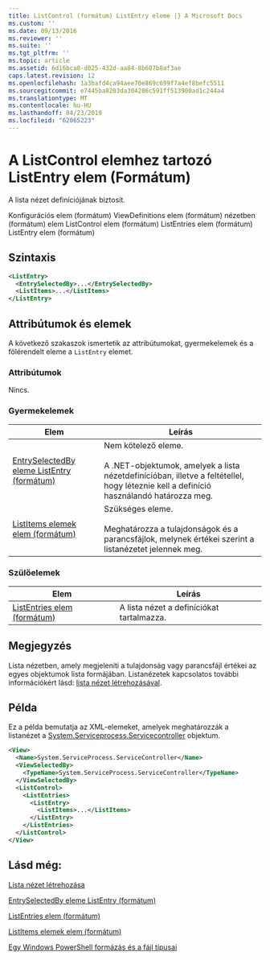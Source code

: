 ```yaml
---
title: ListControl (formátum) ListEntry eleme |} A Microsoft Docs
ms.custom: ''
ms.date: 09/13/2016
ms.reviewer: ''
ms.suite: ''
ms.tgt_pltfrm: ''
ms.topic: article
ms.assetid: 6d16bca8-d025-432d-aa84-8b607b8af3ae
caps.latest.revision: 12
ms.openlocfilehash: 1a3bafd4ca94aee70e869c699f7a4ef8befc5511
ms.sourcegitcommit: e7445ba8203da304286c591ff513900ad1c244a4
ms.translationtype: MT
ms.contentlocale: hu-HU
ms.lasthandoff: 04/23/2019
ms.locfileid: "62065223"
---
```

# <a name="listentry-element-for-listcontrol-format"></a>A ListControl elemhez tartozó ListEntry elem (Formátum)

A lista nézet definíciójának biztosít.

Konfigurációs elem (formátum) ViewDefinitions elem (formátum) nézetben (formátum) elem ListControl elem (formátum) ListEntries elem (formátum) ListEntry elem (formátum)

## <a name="syntax"></a>Szintaxis

```xml
<ListEntry>
  <EntrySelectedBy>...</EntrySelectedBy>
  <ListItems>...</ListItems>
</ListEntry>
```

## <a name="attributes-and-elements"></a>Attribútumok és elemek

A következő szakaszok ismertetik az attribútumokat, gyermekelemek és a fölérendelt eleme a `ListEntry` elemet.

### <a name="attributes"></a>Attribútumok

Nincs.

### <a name="child-elements"></a>Gyermekelemek

|Elem|Leírás|
|-------------|-----------------|
|[EntrySelectedBy eleme ListEntry (formátum)](./entryselectedby-element-for-listentry-for-listcontrol-format.md)|Nem kötelező eleme.<br /><br /> A .NET-objektumok, amelyek a lista nézetdefinícióban, illetve a feltétellel, hogy léteznie kell a definíció használandó határozza meg.|
|[ListItems elemek elem (formátum)](./listitems-element-for-listentry-for-listcontrol-format.md)|Szükséges eleme.<br /><br /> Meghatározza a tulajdonságok és a parancsfájlok, melynek értékei szerint a listanézetet jelennek meg.|

### <a name="parent-elements"></a>Szülőelemek

|Elem|Leírás|
|-------------|-----------------|
|[ListEntries elem (formátum)](./listentries-element-for-listcontrol-format.md)|A lista nézet a definíciókat tartalmazza.|

## <a name="remarks"></a>Megjegyzés

Lista nézetben, amely megjeleníti a tulajdonság vagy parancsfájl értékei az egyes objektumok lista formájában. Listanézetek kapcsolatos további információkért lásd: [lista nézet létrehozásával](./creating-a-list-view.md).

## <a name="example"></a>Példa

Ez a példa bemutatja az XML-elemeket, amelyek meghatározzák a listanézet a [System.Serviceprocess.Servicecontroller](/dotnet/api/System.ServiceProcess.ServiceController) objektum.

```xml
<View>
  <Name>System.ServiceProcess.ServiceController</Name>
  <ViewSelectedBy>
    <TypeName>System.ServiceProcess.ServiceController</TypeName>
  </ViewSelectedBy>
  <ListControl>
    <ListEntries>
      <ListEntry>
        <ListItems>...</ListItems>
      </ListEntry>
    </ListEntries>
  </ListControl>
</View>
```

## <a name="see-also"></a>Lásd még:

[Lista nézet létrehozása](./creating-a-list-view.md)

[EntrySelectedBy eleme ListEntry (formátum)](./entryselectedby-element-for-listentry-for-listcontrol-format.md)

[ListEntries elem (formátum)](./listentries-element-for-listcontrol-format.md)

[ListItems elemek elem (formátum)](./listitems-element-for-listentry-for-listcontrol-format.md)

[Egy Windows PowerShell formázás és a fájl típusai](./writing-a-powershell-formatting-file.md)
